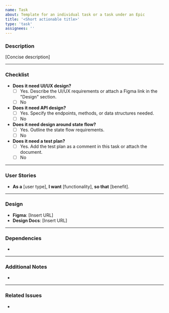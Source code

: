 ```yaml
---
name: Task
about: Template for an individual task or a task under an Epic
title: '<Short actionable title>'
type: 'task'
assignees: ''
---
```


### Description
<!-- Provide a concise description of the task. What specific work needs to be done? -->

[Concise description]

---

### Checklist
- **Does it need UI/UX design?**
  - [ ] Yes. Describe the UI/UX requirements or attach a Figma link in the "Design" section.
  - [ ] No
- **Does it need API design?**
  - [ ] Yes. Specify the endpoints, methods, or data structures needed.
  - [ ] No
- **Does it need design around state flow?**
  - [ ] Yes. Outline the state flow requirements.
  - [ ] No
- **Does it need a test plan?**
  - [ ] Yes. Add the test plan as a comment in this task or attach the document.
  - [ ] No
---

### User Stories
<!-- Describe the feature from the user’s perspective using the "As a... I want... so that..." format. Add multiple stories if applicable. -->

- **As a** [user type],
  **I want** [functionality],
  **so that** [benefit].

---

### Design
<!-- Link to design assets or provide details about the visual or interaction design. -->

- **Figma**: [Insert URL]
- **Design Docs**: [Insert URL]

---

### Dependencies
<!--
List of prerequisites, blockers, or external factors that impact the Epic.
- [e.g., "Requires API v2 deployment"]
- [e.g., "Blocked by #123"]
-->

-

---

### Additional Notes
<!--
Add any extra context, considerations, or open questions.
- [e.g., "Consider scalability for 10+ languages in the future"]
-->

-

---

### Related Issues
<!-- Links to related Epics, issues, or pull requests. -->

-


